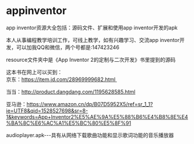 # appinventor
app inventor资源大全包括：源码文件、扩展和使用app inventor开发的apk                                                                            

本人从事编程教学培训工作，可线上教学，如有兴趣学习、交流app inventor开发，可以加我QQ和微信，两个号都是:147423246   

resource文件夹中是《App Inventor 2的定制与二次开发》书里提到的源码                                                                             

这本书在网上可以买到：                                                                                                                        
京东：https://item.jd.com/28969999682.html                                                                                                    

当当：http://product.dangdang.com/1195628585.html                                                                                             

亚马逊：https://www.amazon.cn/dp/B07D5952X5/ref=sr_1_1?ie=UTF8&qid=1528527698&sr=8-1&keywords=App+Inventor2%E5%AE%9A%E5%88%B6%E4%B8%8E%E4%BA%8C%E6%AC%A1%E5%BC%80%E5%8F%91


audioplayer.apk---具有从网络下载歌曲功能和显示歌词功能的音乐播放器
